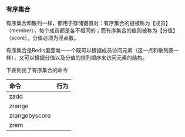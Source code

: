### 有序集合

有序集合和散列一样，都用于存储键值对：有序集合的键被称为【成员】（member），每个成员都是各不相同的；而有序集合的值则被称为【分值】（score），分值必须为浮点数。

有序集合是Redis里面唯一一个既可以根据成员访问元素（这一点和散列表一样），又可以根据分值以及分值的排列顺序来访问元素的结构。

下表列出了有序集合的命令

| 命令 | 行为 |
| :--- | :--- |
| zadd |  |
| zrange |  |
| zrangebyscore |  |
| zrem |  |



